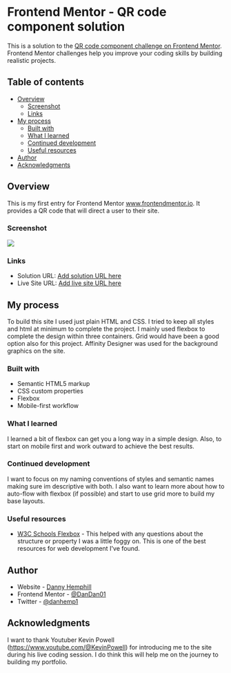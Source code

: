# Frontend Mentor - QR code component solution

This is a solution to the [QR code component challenge on Frontend Mentor](https://www.frontendmentor.io/challenges/qr-code-component-iux_sIO_H). Frontend Mentor challenges help you improve your coding skills by building realistic projects. 

## Table of contents

- [Overview](#overview)
  - [Screenshot](#screenshot)
  - [Links](#links)
- [My process](#my-process)
  - [Built with](#built-with)
  - [What I learned](#what-i-learned)
  - [Continued development](#continued-development)
  - [Useful resources](#useful-resources)
- [Author](#author)
- [Acknowledgments](#acknowledgments)



## Overview
This is my first entry for Frontend Mentor www.frontendmentor.io.  It provides a QR code that will direct a user to their site.

### Screenshot

![](./screenshot.jpg)

### Links

- Solution URL: [Add solution URL here](https://your-solution-url.com)
- Live Site URL: [Add live site URL here](https://your-live-site-url.com)

## My process
To build this site I used just plain HTML and CSS. I tried to keep all styles and html at minimum to complete the project. I mainly used flexbox to complete the design within three containers. Grid would have been a good option also for this project. Affinity Designer was used for the background graphics on the site.
### Built with

- Semantic HTML5 markup
- CSS custom properties
- Flexbox
- Mobile-first workflow


### What I learned

I learned a bit of flexbox can get you a long way in a simple design. Also, to start on mobile first and work outward to achieve the best results.

### Continued development

I want to focus on my naming conventions of styles and semantic names making sure im descriptive with both. I also want to learn more about how to auto-flow with flexbox (if possible) and start to use grid more to build my base layouts. 


### Useful resources

- [W3C Schools Flexbox](https://www.w3schools.com/css/css3_flexbox.asp) - This helped with any questions about the structure or property I was a little foggy on. This is one of the best resources for web development I've found.

## Author

- Website - [Danny Hemphill](https://www.dannyhemphill.website)
- Frontend Mentor - [@DanDan01](https://www.frontendmentor.io/profile/yourusername)
- Twitter - [@danhemp1](https://twitter.com/danhemp1)

## Acknowledgments

I want to thank Youtuber Kevin Powell (https://www.youtube.com/@KevinPowell) for introducing me to the site during his live coding session. I do think this will help me on the journey to building my portfolio.


